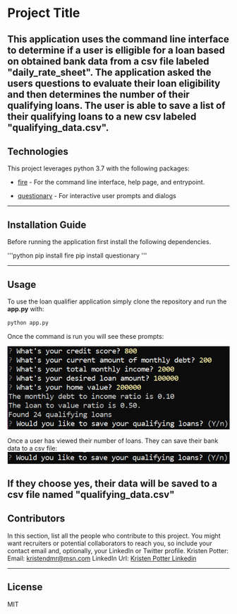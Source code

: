# Project Title

This application uses the command line interface to determine if a user is elligible for a loan based on obtained bank data from a csv file labeled "daily_rate_sheet". The application asked the users questions to evaluate their loan eligibility and then determines the number of their qualifying loans. The user is able to save a list of their qualifying loans to a new csv labeled "qualifying_data.csv".
---

## Technologies

This project leverages python 3.7 with the following packages:

* [fire](https://github.com/google/python-fire) - For the command line interface, help page, and entrypoint.

* [questionary](https://github.com/tmbo/questionary) - For interactive user prompts and dialogs

---

## Installation Guide

Before running the application first install the following dependencies.

'''python
  pip install fire
  pip install questionary
'''

---

## Usage

To use the loan qualifier application simply clone the repository and run the **app.py** with:

```python
python app.py
```

Once the command is run you will see these prompts:

![Loan Qualifier Prompts](loan_qualifier_prompts.png)

Once a user has viewed their number of loans. They can save their bank data to a csv file:
![Bank Data List](save.png)

If they choose yes, their data will be saved to a csv file named "qualifying_data.csv"
---

## Contributors

In this section, list all the people who contribute to this project. You might want recruiters or potential collaborators to reach you, so include your contact email and, optionally, your LinkedIn or Twitter profile.
Kristen Potter:
    Email: kristendmr@msn.com
    LinkedIn Url: [Kristen Potter Linkedin](https://www.linkedin.com/in/kristen-potter-b17826113)

---

## License

MIT
